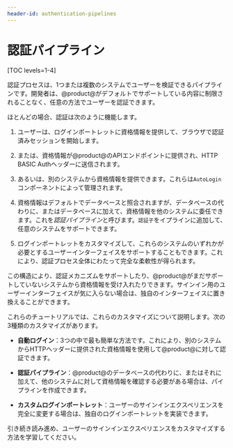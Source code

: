 ```yaml
---
header-id: authentication-pipelines
---
```


# 認証パイプライン

[TOC levels=1-4]

認証プロセスは、1つまたは複数のシステムでユーザーを検証できるパイプラインです。開発者は、@product@がデフォルトでサポートしている内容に制限されることなく、任意の方法でユーザーを認証できます。

ほとんどの場合、認証は次のように機能します。

1. ユーザーは、ログインポートレットに資格情報を提供して、ブラウザで認証済みセッションを開始します。

2. または、資格情報が@product@のAPIエンドポイントに提供され、HTTP BASIC Authヘッダーに送信されます。

3. あるいは、別のシステムから資格情報を提供できます。これらは`AutoLogin`コンポーネントによって管理されます。

4. 資格情報はデフォルトでデータベースと照合されますが、データベースの代わりに、またはデータベースに加えて、資格情報を他のシステムに委任できます。これを*認証パイプライン*と呼びます。`認証子`をイプラインに追加して、任意のシステムをサポートできます。

5. ログインポートレットをカスタマイズして、これらのシステムのいずれかが必要とするユーザーインターフェイスをサポートすることもできます。これにより、認証プロセス全体にわたって完全な柔軟性が得られます。

この構造により、認証メカニズムをサポートしたり、@product@がまだサポートしていないシステムから資格情報を受け入れたりできます。サインイン用のユーザーインターフェイスが気に入らない場合は、独自のインターフェイスに置き換えることができます。

これらのチュートリアルでは、これらのカスタマイズについて説明します。次の3種類のカスタマイズがあります。

- **自動ログイン**：3つの中で最も簡単な方法です。これにより、別のシステムからHTTPヘッダーに提供された資格情報を使用して@product@に対して認証できます。

- **認証パイプライン**：@product@のデータベースの代わりに、またはそれに加えて、他のシステムに対して資格情報を確認する必要がある場合は、パイプラインを作成できます。

- **カスタムログインポートレット**：ユーザーのサインインエクスペリエンスを完全に変更する場合は、独自のログインポートレットを実装できます。

引き続き読み進め、ユーザーのサインインエクスペリエンスをカスタマイズする方法を学習してください。

